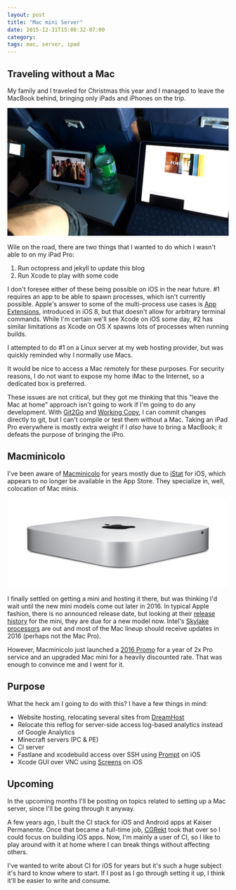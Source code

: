 ```yaml
---
layout: post
title: "Mac mini Server"
date: 2015-12-31T15:08:32-07:00
category:
tags: mac, server, ipad
---
```


## Traveling without a Mac

My family and I traveled for Christmas this year and I managed to leave the MacBook behind, bringing only iPads and iPhones on the trip.

![](/images/ipad-sizes.jpg "iPhone 5s (left), iPad mini 2 (center), iPad Pro with Smart Keyboard (right)")

Wile on the road, there are two things that I wanted to do which I wasn't able to on my iPad Pro:

1. Run octopress and jekyll to update this blog
2. Run Xcode to play with some code

I don't foresee either of these being possible on iOS in the near future. #1 requires an app to be able to spawn processes, which isn't currently possible. Apple's answer to some of the multi-process use cases is [App Extensions](https://developer.apple.com/library/ios/documentation/General/Conceptual/ExtensibilityPG/), introduced in iOS 8, but that doesn't allow for arbitrary terminal commands. While I'm certain we'll see Xcode on iOS some day, #2 has similar limitations as Xcode on OS X spawns lots of processes when running builds.

I attempted to do #1 on a Linux server at my web hosting provider, but was quickly reminded why I normally use Macs.

It would be nice to access a Mac remotely for these purposes. For security reasons, I do not want to expose my home iMac to the Internet, so a dedicated box is preferred.

These issues are not critical, but they got me thinking that this "leave the Mac at home" approach isn't going to work if I'm going to do any development. With [Git2Go](http://git2go.com) and [Working Copy](http://workingcopyapp.com), I can commit changes directly to git, but I can't compile or test them without a Mac. Taking an iPad Pro everywhere is mostly extra weight if I _also_ have to bring a MacBook; it defeats the purpose of bringing the iPro.

##  Macminicolo

I've been aware of [Macminicolo](https://macminicolo.net) for years mostly due to [iStat](https://bjango.com/ios/istat) for iOS, which appears to no longer be available in the App Store. They specialize in, well, colocation of Mac minis.

![](/images/mac-mini.png "Mac mini")

I finally settled on getting a mini and hosting it there, but was thinking I'd wait until the new mini models come out later in 2016. In typical Apple fashion, there is no announced release date, but looking at their [release history](http://buyersguide.macrumors.com/#Mac_Mini) for the mini, they are due for a new model now. Intel's [Skylake processors](http://www.macrumors.com/2015/09/02/intel-skylake-notebooks-desktops) are out and most of the Mac lineup should receive updates in 2016 (perhaps not the Mac Pro).

However, Macminicolo just launched a [2016 Promo](https://macminicolo.net/2016) for a year of 2x Pro service and an upgraded Mac mini for a heavily discounted rate. That was enough to convince me and I went for it.

## Purpose

What the heck am I going to do with this? I have a few things in mind:

- Website hosting, relocating several sites from [DreamHost](http://www.dreamhost.com/r.cgi?41837)
- Relocate this reflog for server-side access log-based analytics instead of Google Analytics
- Minecraft servers (PC & PE)
- CI server
- Fastlane and xcodebuild access over SSH using [Prompt](https://panic.com/prompt) on iOS
- Xcode GUI over VNC using [Screens](http://edovia.com/screens) on iOS

## Upcoming

In the upcoming months I'll be posting on topics related to setting up a Mac server, since I'll be going through it anyway.

A few years ago, I built the CI stack for iOS and Android apps at Kaiser Permanente. Once that became a full-time job, [CGRekt](https://twitter.com/CGRekt) took that over so I could focus on building iOS apps. Now, I'm mainly a user of CI, so I like to play around with it at home where I can break things without affecting others.

I've wanted to write about CI for iOS for years but it's such a huge subject it's hard to know where to start. If I post as I go through setting it up, I think it'll be easier to write and consume.

